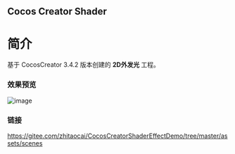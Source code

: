 ## Cocos Creator Shader

# 简介
基于 CocosCreator 3.4.2 版本创建的 **2D外发光** 工程。

### 效果预览
![image](https://gitee.com/yeshaohelpme/ShaderDemoImageLibrary/raw/master/gif/20220501/2022050101.gif)

### 链接
https://gitee.com/zhitaocai/CocosCreatorShaderEffectDemo/tree/master/assets/scenes